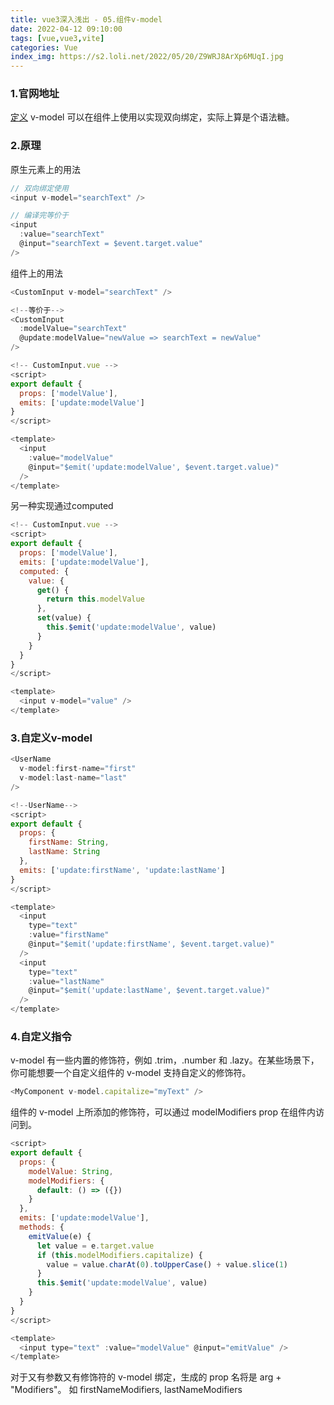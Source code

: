```yaml
---
title: vue3深入浅出 - 05.组件v-model
date: 2022-04-12 09:10:00
tags: [vue,vue3,vite]
categories: Vue
index_img: https://s2.loli.net/2022/05/20/Z9WRJ8ArXp6MUqI.jpg
---
```


### 1.官网地址
[定义](https://cn.vuejs.org/guide/components/v-model.html)
v-model 可以在组件上使用以实现双向绑定，实际上算是个语法糖。

### 2.原理
原生元素上的用法
```javascript
// 双向绑定使用
<input v-model="searchText" />

// 编译完等价于
<input
  :value="searchText"
  @input="searchText = $event.target.value"
/>
```

组件上的用法
```javascript
<CustomInput v-model="searchText" />

<!--等价于-->
<CustomInput
  :modelValue="searchText"
  @update:modelValue="newValue => searchText = newValue"
/>
```

```javascript
<!-- CustomInput.vue -->
<script>
export default {
  props: ['modelValue'],
  emits: ['update:modelValue']
}
</script>

<template>
  <input
    :value="modelValue"
    @input="$emit('update:modelValue', $event.target.value)"
  />
</template>
```

另一种实现通过computed
```javascript
<!-- CustomInput.vue -->
<script>
export default {
  props: ['modelValue'],
  emits: ['update:modelValue'],
  computed: {
    value: {
      get() {
        return this.modelValue
      },
      set(value) {
        this.$emit('update:modelValue', value)
      }
    }
  }
}
</script>

<template>
  <input v-model="value" />
</template>
```

### 3.自定义v-model

```javascript
<UserName
  v-model:first-name="first"
  v-model:last-name="last"
/>
```

```javascript
<!--UserName-->
<script>
export default {
  props: {
    firstName: String,
    lastName: String
  },
  emits: ['update:firstName', 'update:lastName']
}
</script>

<template>
  <input
    type="text"
    :value="firstName"
    @input="$emit('update:firstName', $event.target.value)"
  />
  <input
    type="text"
    :value="lastName"
    @input="$emit('update:lastName', $event.target.value)"
  />
</template>
```


### 4.自定义指令
v-model 有一些内置的修饰符，例如 .trim，.number 和 .lazy。在某些场景下，你可能想要一个自定义组件的 v-model 支持自定义的修饰符。
```javascript
<MyComponent v-model.capitalize="myText" />
```

组件的 v-model 上所添加的修饰符，可以通过 modelModifiers prop 在组件内访问到。
```javascript
<script>
export default {
  props: {
    modelValue: String,
    modelModifiers: {
      default: () => ({})
    }
  },
  emits: ['update:modelValue'],
  methods: {
    emitValue(e) {
      let value = e.target.value
      if (this.modelModifiers.capitalize) {
        value = value.charAt(0).toUpperCase() + value.slice(1)
      }
      this.$emit('update:modelValue', value)
    }
  }
}
</script>

<template>
  <input type="text" :value="modelValue" @input="emitValue" />
</template>
```
对于又有参数又有修饰符的 v-model 绑定，生成的 prop 名将是 arg + "Modifiers"。
如 firstNameModifiers, lastNameModifiers

